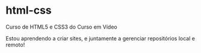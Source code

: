 # html-css
 Curso de HTML5 e CSS3 do Curso em Vídeo

 Estou aprendendo a criar sites, e juntamente a gerenciar repositórios local e remoto!
